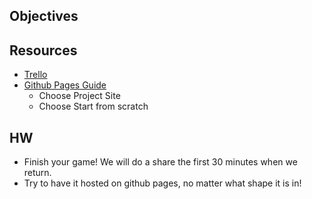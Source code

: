 ## Objectives

## Resources
- [Trello](https://trello.com/)
- [Github Pages Guide](https://pages.github.com/)
	+ Choose Project Site
	+ Choose Start from scratch

## HW
- Finish your game! We will do a share the first 30 minutes when we return. 
- Try to have it hosted on github pages, no matter what shape it is in!
 